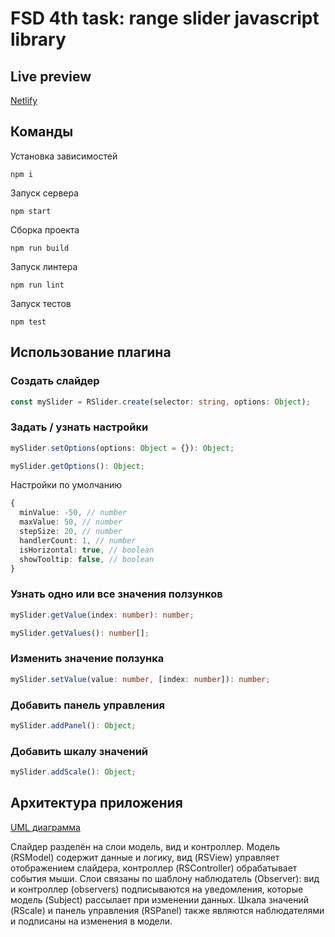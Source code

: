 # FSD 4th task: range slider javascript library

## Live preview

[Netlify](https://peaceful-joliot-362591.netlify.app/demo.html)

## Команды

Установка зависимостей

```
npm i
```

Запуск сервера

```
npm start
```

Сборка проекта

```
npm run build
```

Запуск линтера

```
npm run lint
```

Запуск тестов

```
npm test
```

## Использование плагина

### Создать слайдер

```typescript
const mySlider = RSlider.create(selector: string, options: Object);
```

### Задать / узнать настройки

```typescript
mySlider.setOptions(options: Object = {}): Object;

mySlider.getOptions(): Object;
```

Настройки по умолчанию

```typescript
{
  minValue: -50, // number
  maxValue: 50, // number
  stepSize: 20, // number
  handlerCount: 1, // number
  isHorizontal: true, // boolean
  showTooltip: false, // boolean
}
```

### Узнать одно или все значения ползунков

```typescript
mySlider.getValue(index: number): number;

mySlider.getValues(): number[];
```

### Изменить значение ползунка

```typescript
mySlider.setValue(value: number, [index: number]): number;
```

### Добавить панель управления

```typescript
mySlider.addPanel(): Object;
```

### Добавить шкалу значений

```typescript
mySlider.addScale(): Object;
```

## Архитектура приложения

[UML диаграмма](https://viewer.diagrams.net/?highlight=0000ff&edit=_blank&layers=1&nav=1&title=fsd4uml.drawio#Uhttps%3A%2F%2Fraw.githubusercontent.com%2Frsilivestr%2FFSD4thTask%2Fmaster%2Ffsd4uml.drawio)

Слайдер разделён на слои модель, вид и контроллер. Модель (RSModel) содержит данные и логику, вид (RSView) управляет отображением слайдера, контроллер (RSController) обрабатывает события мыши. Слои связаны по шаблону наблюдатель (Observer): вид и контроллер (observers) подписываются на уведомления, которые модель (Subject) рассылает при изменении данных. Шкала значений (RScale) и панель управления (RSPanel) также являются наблюдателями и подписаны на изменения в модели.
